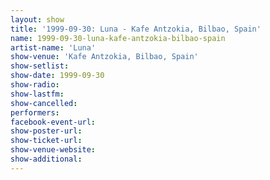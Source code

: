 ```yaml
---
layout: show
title: '1999-09-30: Luna - Kafe Antzokia, Bilbao, Spain'
name: 1999-09-30-luna-kafe-antzokia-bilbao-spain
artist-name: 'Luna'
show-venue: 'Kafe Antzokia, Bilbao, Spain'
show-setlist: 
show-date: 1999-09-30
show-radio: 
show-lastfm: 
show-cancelled: 
performers: 
facebook-event-url: 
show-poster-url: 
show-ticket-url: 
show-venue-website: 
show-additional: 
---
```


